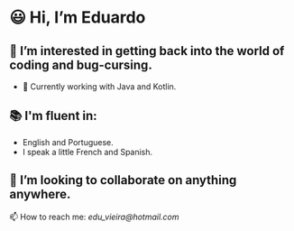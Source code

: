  # 😃 Hi, I’m **Eduardo**
 ## 👀 I’m interested in getting back into the world of coding and bug-cursing.
 - 🌱 Currently working with Java and Kotlin.
 ## 📚 I'm fluent in:
- English and Portuguese. 
- I speak a little French and Spanish.
## 🧩 I’m looking to collaborate on anything anywhere.
📫 How to reach me: _edu_vieira@hotmail.com_

<!---
eduVieiraAF/eduVieiraAF is a ✨ special ✨ repository because its `README.md` (this file) appears on your GitHub profile.
You can click the Preview link to take a look at your changes.
--->
